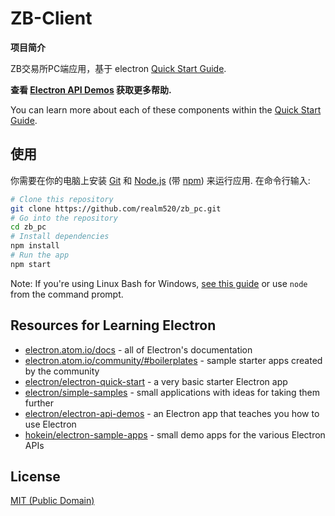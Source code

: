 # ZB-Client

**项目简介**

ZB交易所PC端应用，基于 electron [Quick Start Guide](http://electron.atom.io/docs/tutorial/quick-start).

**查看 [Electron API Demos](http://electron.atom.io/#get-started) 获取更多帮助.**

You can learn more about each of these components within the [Quick Start Guide](http://electron.atom.io/docs/tutorial/quick-start).

## 使用

你需要在你的电脑上安装 [Git](https://git-scm.com) 和 [Node.js](https://nodejs.org/en/download/) (带 [npm](http://npmjs.com)) 来运行应用. 在命令行输入:

```bash
# Clone this repository
git clone https://github.com/realm520/zb_pc.git
# Go into the repository
cd zb_pc
# Install dependencies
npm install
# Run the app
npm start
```

Note: If you're using Linux Bash for Windows, [see this guide](https://www.howtogeek.com/261575/how-to-run-graphical-linux-desktop-applications-from-windows-10s-bash-shell/) or use `node` from the command prompt.

## Resources for Learning Electron

- [electron.atom.io/docs](http://electron.atom.io/docs) - all of Electron's documentation
- [electron.atom.io/community/#boilerplates](http://electron.atom.io/community/#boilerplates) - sample starter apps created by the community
- [electron/electron-quick-start](https://github.com/electron/electron-quick-start) - a very basic starter Electron app
- [electron/simple-samples](https://github.com/electron/simple-samples) - small applications with ideas for taking them further
- [electron/electron-api-demos](https://github.com/electron/electron-api-demos) - an Electron app that teaches you how to use Electron
- [hokein/electron-sample-apps](https://github.com/hokein/electron-sample-apps) - small demo apps for the various Electron APIs

## License

[MIT (Public Domain)](LICENSE.md)
